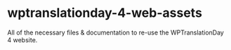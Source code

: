 # wptranslationday-4-web-assets
All of the necessary files &amp; documentation to re-use the WPTranslationDay 4 website.
